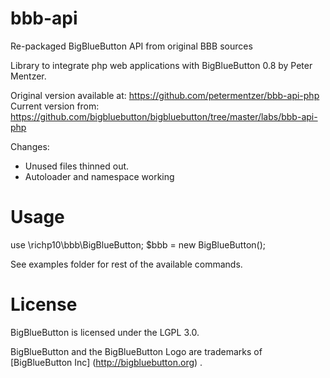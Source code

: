 # bbb-api
Re-packaged BigBlueButton API from original BBB sources

Library to integrate php web applications with BigBlueButton 0.8 by Peter Mentzer.

Original version available at:
        https://github.com/petermentzer/bbb-api-php
Current version from: 
	https://github.com/bigbluebutton/bigbluebutton/tree/master/labs/bbb-api-php

Changes: 
* Unused files thinned out. 
* Autoloader and namespace working

Usage
======
use \richp10\bbb\BigBlueButton;
$bbb = new BigBlueButton();

See examples folder for rest of the available commands. 


License 
======= 
BigBlueButton is licensed under the LGPL 3.0.

BigBlueButton and the BigBlueButton Logo are trademarks of [BigBlueButton Inc] (http://bigbluebutton.org) .
